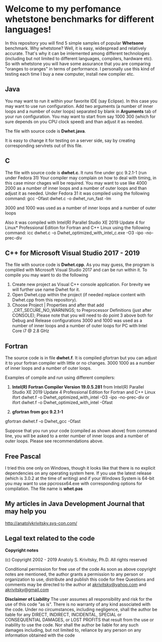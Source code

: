 Welcome to my perfomance whetstone benchmarks for different languages!
===================



 In this repository you will find 5 simple samples of popular **Whetsone** benchmark. Why whetstone? Well, it is easy, widespread and relatively accurate.  That's why it can be imlemented among different technologies (including but not limited to different languages, compilers, hardware etc). So with whetstone you will have some assurance that you are
comparing "oranges to oranges" in terms of performance.  I personally use this kind of testing each time I buy a new computer, install new compiler etc.

Java
-------------

You may want to run it within your favorite IDE (say Eclipse). In this case you may want to use run configuration. Add two arguments (a number of inner loops and a number of outer loops) 
separated by blank in  **Arguments** tab of your run configuration. You may want to start from say 1000 300 (which for sure depends on you CPU clock speed) and than adjust it as needed.

The file with source code is **Dwhet.java**.

It is easy to change it for testing on a server side, say by creating corresponding servlrets out of this file.


C
-------------

The file with source code is **dwhet.c**.
It runs fine under gcc  9.2.1-1 (run under Fedora 31) 
Your compiler may complain on how to deal with timing, in this case minor chages will be required.
You may want to use like 4000 2000 as a number of inner loops and a number of outer loops and than adjust it as needed. 
Under Fedora 31 it was compiled using the following command:
gcc -Ofast dwhet.c -o dwhet_run_fast -lm

3000 and 1000 was used as a number of inner loops and a number of outer loops 

Also it was compiled with Intel(R) Parallel Studio XE 2019 Update 4 for Linux* Professional Edition for Fortran and C++ Linux 
using the following command:
icc dwhet.c -o Dwhet_optimized_with_intel_c.exe -O3 -ipo -no-prec-div


C++ for Microsoft Visual Studio 2017 - 2019
-------------
The file with source code is **Dwhet.cpp**.
As you may guess, the program is compliled with Microsoft Visual Studio 2017 and can be run within it.
To compile you may want to do the following
1. Create new project as Visual C++ console application. For brevity we will further use name Dwhet for it.
2. Open Dwhet.cpp within the project (if needed replace content with Dwhet.cpp from this repository).
3. Choose Project | Properties and after that add _CRT_SECURE_NO_WARNINGS; to Preprocessor Definitions (just after CONSOLE);
Please note that you will need to do point 3 above both for Debug and Release configurations
3000 and 1000 was used as a number of inner loops and a number of outer loops  for PC with Intel Core i7 @ 2.8 GHz

  

Fortran
-------------

The source code is in file **dwhet.f**. It is compiled gfortran but you can adjust it to your fortran compiler with little or no changes. 
3000 1000 as a number of inner loops and a number of outer loops.

Examples of compile and run using different compilers:

1. **Intel(R) Fortran Compiler Version  19.0.5.281** from Intel(R) Parallel Studio XE 2019 Update 4 Professional Edition for Fortran and C++ Linux  
ifort dwhet.f -o Dwhet_optimized_with_intel -O3 -ipo -no-prec-div
or 
ifort dwhet.f -o Dwhet_optimized_with_intel -Ofast

2. **gfortran from gcc 9.2.1-1**

gfortran dwhet.f -o Dwhet_gcc -Ofast

Suppose that you run  your code (compiled as shown above) from command line, you will be asked to a enter number of inner loops and a number of outer loops. Please see recommendations above.

 
Free Pascal
-------------

I tried this one only on Windows, though it looks like that there is no explicit dependencies on any operating system here.
If you use the latest release (which is 3.0.2 at the time of writing) and if your Windows System is 64-bit you may want to use ppcrossx64.exe with corresponding options for compilation.
The file name is   **whet.pas** 

My articles in Java Development Journal  that may help you
-------------
http://anatolykrivitsky.sys-con.com/ 

Legal text related to the code
-------------

**Copyright notes**

 (c) Copyright 2002 - 2019 Anatoly S. Krivitsky, Ph.D.
 All rights reserved

 Conditional permission for free use of the code
 As soon as above copyright notes are mentioned,
 the author grants a permission to any person or organization
 to use, distribute and publish this code for free
 Questions and comments may be directed to the author at
 akrivitsky@yahoo.com and akrivitsky@gmail.com

**Disclaimer of Liability**
  The user assumes all responsibility
 and risk for the use of this code "as is".
 There is no  warranty of any kind associated with the code.
 Under no circumstances, including negligence, shall the author be liable
 for any DIRECT, INDIRECT, INCIDENTAL, SPECIAL or CONSEQUENTIAL DAMAGES,
 or LOST PROFITS that result from the use or inability to use the code.
 Nor shall the author be liable for any such damages including,
 but not limited to, reliance by any person on any
 information obtained with the code
 
 

